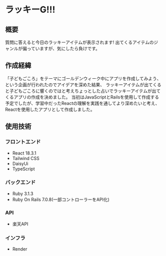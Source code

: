 # ラッキーG!!!

## 概要
質問に答えると今日のラッキーアイテムが表示されます!
出てくるアイテムのジャンルが偏っていますが、気にしたら負けです。

## 作成経緯

「子どもごころ」をテーマにゴールデンウィーク中にアプリを作成してみよう、という企画が行われたのでアイデアを深めた結果、
ラッキーアイテムが出てくると子どもごころに響くのではと考えちょっとした占いでラッキーアイテムが出てくるアプリの作成を決めました。
当初はJavaScriptとRailsを使用して作成する予定でしたが、学習中だったReactの理解を実践を通してより深めたいと考え、Reactを使用したアプリとして作成しました。

## 使用技術
### フロントエンド
- React 18.3.1
- Tailwind CSS
- DaisyUi
- TypeScript

### バックエンド
- Ruby 3.1.3
- Ruby On Rails 7.0.8(一部コントローラーをAPI化)

### API
- 楽天API

### インフラ
- Render